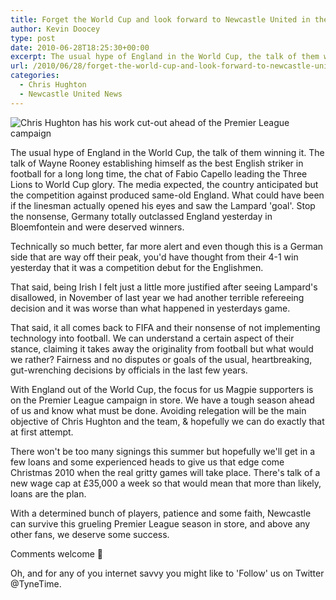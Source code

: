```yaml
---
title: Forget the World Cup and look forward to Newcastle United in the Premier League
author: Kevin Doocey
type: post
date: 2010-06-28T18:25:30+00:00
excerpt: The usual hype of England in the World Cup, the talk of them winning it. The talk of Wayne Rooney establishing himself as the best English striker in football for a long long time, the chat of Fabio Capello leading the Three Lions to World Cup glory. The media expected..
url: /2010/06/28/forget-the-world-cup-and-look-forward-to-newcastle-united-in-the-premier-league/
categories:
  - Chris Hughton
  - Newcastle United News
---
```


![Chris Hughton has his work cut-out ahead of the Premier League campaign](https://static.guim.co.uk/sys-images/Football/Pix/pictures/2010/4/2/1270231914164/Chris-Hughton-Newcastle-U-007.jpg)

The usual hype of England in the World Cup, the talk of them winning it. The talk of Wayne Rooney establishing himself as the best English striker in football for a long long time, the chat of Fabio Capello leading the Three Lions to World Cup glory. The media expected, the country anticipated but the competition against produced same-old England. What could have been if the linesman actually opened his eyes and saw the Lampard 'goal'. Stop the nonsense, Germany totally outclassed England yesterday in Bloemfontein and were deserved winners.

Technically so much better, far more alert and even though this is a German side that are way off their peak, you'd have thought from their 4-1 win yesterday that it was a competition debut for the Englishmen.

That said, being Irish I felt just a little more justified after seeing Lampard's disallowed, in November of last year we had another terrible refereeing decision and it was worse than what happened in yesterdays game.

That said, it all comes back to FIFA and their nonsense of not implementing technology into football. We can understand a certain aspect of their stance, claiming it takes away the originality from football but what would we rather? Fairness and no disputes or goals of the usual, heartbreaking, gut-wrenching decisions by officials in the last few years.

With England out of the World Cup, the focus for us Magpie supporters is on the Premier League campaign in store. We have a tough season ahead of us and know what must be done. Avoiding relegation will be the main objective of Chris Hughton and the team, & hopefully we can do exactly that at first attempt.

There won't be too many signings this summer but hopefully we'll get in a few loans and some experienced heads to give us that edge come Christmas 2010 when the real gritty games will take place. There's talk of a new wage cap at £35,000 a week so that would mean that more than likely, loans are the plan.

With a determined bunch of players, patience and some faith, Newcastle can survive this grueling Premier League season in store, and above any other fans, we deserve some success.

Comments welcome 🙂

Oh, and for any of you internet savvy you might like to 'Follow' us on Twitter @TyneTime.
